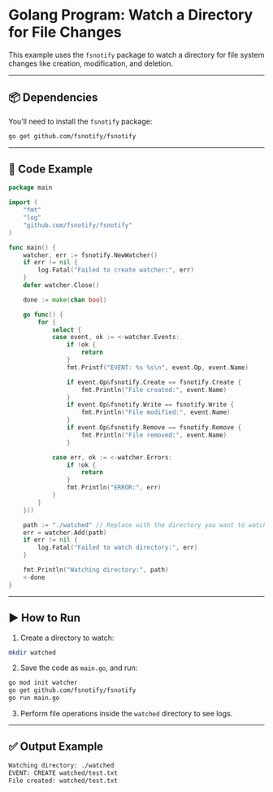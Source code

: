 
# Golang Program: Watch a Directory for File Changes

This example uses the `fsnotify` package to watch a directory for file system changes like creation, modification, and deletion.

---

## 📦 Dependencies

You’ll need to install the `fsnotify` package:

```bash
go get github.com/fsnotify/fsnotify
```

---

## 📝 Code Example

```go
package main

import (
    "fmt"
    "log"
    "github.com/fsnotify/fsnotify"
)

func main() {
    watcher, err := fsnotify.NewWatcher()
    if err != nil {
        log.Fatal("Failed to create watcher:", err)
    }
    defer watcher.Close()

    done := make(chan bool)

    go func() {
        for {
            select {
            case event, ok := <-watcher.Events:
                if !ok {
                    return
                }
                fmt.Printf("EVENT: %s %s\n", event.Op, event.Name)

                if event.Op&fsnotify.Create == fsnotify.Create {
                    fmt.Println("File created:", event.Name)
                }
                if event.Op&fsnotify.Write == fsnotify.Write {
                    fmt.Println("File modified:", event.Name)
                }
                if event.Op&fsnotify.Remove == fsnotify.Remove {
                    fmt.Println("File removed:", event.Name)
                }

            case err, ok := <-watcher.Errors:
                if !ok {
                    return
                }
                fmt.Println("ERROR:", err)
            }
        }
    }()

    path := "./watched" // Replace with the directory you want to watch
    err = watcher.Add(path)
    if err != nil {
        log.Fatal("Failed to watch directory:", err)
    }

    fmt.Println("Watching directory:", path)
    <-done
}
```

---

## ▶️ How to Run

1. Create a directory to watch:

```bash
mkdir watched
```

2. Save the code as `main.go`, and run:

```bash
go mod init watcher
go get github.com/fsnotify/fsnotify
go run main.go
```

3. Perform file operations inside the `watched` directory to see logs.

---

## ✅ Output Example

```bash
Watching directory: ./watched
EVENT: CREATE watched/test.txt
File created: watched/test.txt
```

